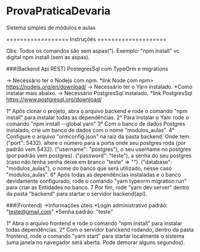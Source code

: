 # ProvaPraticaDevaria
Sistema simples de módulos e aulas

================== Instruções ====================

Obs: Todos os comandos são sem aspas("). Exemplo: "npm install" vc digital npm install (sem as aspas).

###(Backend Api REST)
  PostegresSql com TypeOrm e migrations
  
-> Necessário ter o Nodejs com npm.
  *link 
    Node com npm> https://nodejs.org/en/download/
-> Necessário ter o Yarn instalado.
   *Como instalar mais abaixo.
-> Necessário PostgresSql instalado.
  *link
    PostgresSql https://www.postgresql.org/download/

1° Após clonar o projeto, abra o arquivo backend e rode o comando "npm install" para instalar todas as dependências.
2° Para instalar o Yanr rode o comando "npm install --global yarn"
3° Com o banco de dados Postgres instalado, crie um banco de dados com o nome "modulos_aulas".
4° Configure o arquivo "ormconfig.json" na raiz da pasta backend. Onde tem: 
   ("port": 5432), altere o número para a porta onde seu postgres roda (por padrão vem 5432).
   ("username": "postgres"), o seu username no postgres (por padrão vem postgres). 
   ("password": "teste"), a senha do seu postgres (caso não tenha senha deixe em branco "teste" => "").
   ("database": "modulos_aulas"), o nome do banco que será utilizado, nesse caso "modulos_aulas".
6° Após todas as dependências instaladas e o banco devidamente configurado, rode o comando "yarn typeorm migration:run" para criar as Entidades no banco.
7 Por fim, rode "yarn dev:server" dentro da pasta "backend" para startar o servidor backend(api).

###(Frontend)
  ->Informações úteis
    *Login administrativo padrão: "teste@gmail.com"
    *Senha padrão: "teste"

1° Abra o arquivo frontend e rode o comando "npm install" para instalar todas dependências.
2° Com o servidor banckend rodando, dentro da pasta frontend, rode o comando "yarn start" para startar localmente o sistema
   (uma janela no navegador será aberta. Pode demorar alguns segundos).
  
  
  

